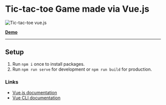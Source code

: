 # Tic-tac-toe Game made via Vue.js

![Tic-tac-toe vue.js](https://raw.githubusercontent.com/Pooria-H/vue-tic-tac-toe/master/screenshot.png)


[**Demo**](https://pooria-h.github.io/vue-tic-tac-toe/)

------


## Setup

1. Run `npm i` once to install packages.
2. Run `npm run serve` for development or `npm run build` for production.


### Links
- [Vue.js documentation](https://vuejs.org/v2/guide/)
- [Vue CLI documentation](https://cli.vuejs.org/guide/)

